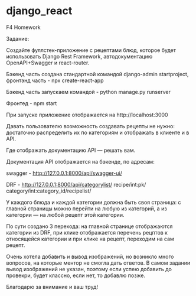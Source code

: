# django_react
F4 Homework

Задание:

Создайте фуллстек-приложение с рецептами блюд, которое будет использовать Django Rest Framework, автодокументацию OpenAPI+Swagger и react-router.

Бэкенд часть создана стандартной командой django-admin startproject, фронтэнд часть - npx create-react-app

Бэкенд часть запускаем командой - python manage.py runserver

Фронтед - npm start

При запуске приложение отображается на http://localhost:3000

Давать пользователю возможность создавать рецепты не нужно: достаточно распределить их по категориям и отображать в клиенте и в API.

Где отображать документацию API — решать вам.

Документация API отображается на бэкенде, по адресам:

swagger - http://127.0.0.1:8000/api/swagger-ui/

DRF - http://127.0.0.1:8000/api/categorylist/ recipe/int:pk/ category/int:category_id/recipelist/

У каждого блюда и каждой категории должна быть своя страница: с главной страницы можно перейти на любую из категорий, а из категории — на любой рецепт этой категории.

По сути создано 3 перехода: на главной странице отображаются категории из DRF, при клике отображается перечень рецптов к относящейся категории и при клике на рецепт, переходим на сам рецепт.

Очень хотела добавить и вывод изображений, но возникло много вопросов, на которые ментор не смогла дать ответов. В самом задании вывод изображений не указан, поэтому если успею добавить до провекри, будет классно, если нет, то добавлю позже.

Благодарю за внимание и ваш труд!
